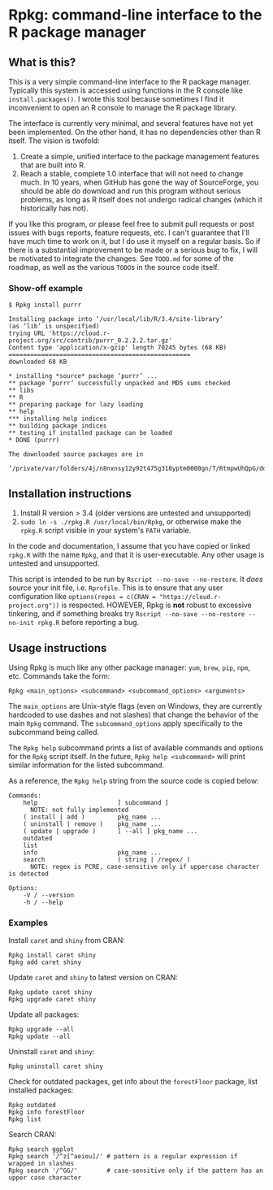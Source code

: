 # Rpkg: command-line interface to the R package manager

## What is this?

This is a very simple command-line interface to the R package manager. 
Typically this system is accessed using functions in the R console like 
`install.packages()`. I wrote this tool because sometimes I find it 
inconvenient to open an R console to manage the R package library.

The interface is currently very minimal, and several features have not yet 
been implemented. On the other hand, it has no dependencies other than R 
itself. The vision is twofold:
1. Create a simple, unified interface to the package management features 
   that are built into R.
2. Reach a stable, complete 1.0 interface that will not need to change much. 
   In 10 years, when GitHub has gone the way of SourceForge, you should be 
   able do download and run this program without serious problems, as long as 
   R itself does not undergo radical changes (which it historically has not).

If you like this program, or please feel free to submit pull requests or post 
issues with bugs reports, feature requests, etc. I can't guarantee that I'll 
have much time to work on it, but I do use it myself on a regular basis. So if 
there is a substantial improvement to be made or a serious bug to fix, I 
will be motivated to integrate the changes. See `TODO.md` for some of the 
roadmap, as well as the various `TODO`s in the source code itself.

### Show-off example

```
$ Rpkg install purrr

Installing package into ‘/usr/local/lib/R/3.4/site-library’
(as ‘lib’ is unspecified)
trying URL 'https://cloud.r-project.org/src/contrib/purrr_0.2.2.2.tar.gz'
Content type 'application/x-gzip' length 70245 bytes (68 KB)
==================================================
downloaded 68 KB

* installing *source* package ‘purrr’ ...
** package ‘purrr’ successfully unpacked and MD5 sums checked
** libs
** R
** preparing package for lazy loading
** help
*** installing help indices
** building package indices
** testing if installed package can be loaded
* DONE (purrr)

The downloaded source packages are in
	‘/private/var/folders/4j/n8nxnsy12y92t475g318yptm0000gn/T/RtmpwUhQpG/downloaded_packages’
```


## Installation instructions

1. Install R version > 3.4 (older versions are untested and unsupported)
2. `sudo ln -s ./rpkg.R /usr/local/bin/Rpkg`, or otherwise make the `rpkg.R` 
   script visible in your system's `PATH` variable.

In the code and documentation, I assume that you have copied or linked 
`rpkg.R` with the name `Rpkg`, and that it is user-executable. Any other usage 
is untested and unsupported.

This script is intended to be run by `Rscript --no-save --no-restore`. It 
_does_ source your init file, i.e. `Rprofile`. This is to ensure that any user 
configuration like `options(repos = c(CRAN = "https://cloud.r-project.org"))` 
is respected. HOWEVER, Rpkg is **not** robust to excessive tinkering, and if 
something breaks try `Rscript --no-save --no-restore --no-init rpkg.R` before 
reporting a bug.


## Usage instructions

Using Rpkg is much like any other package manager: `yum`, `brew`, `pip`, 
`npm`, etc. Commands take the form:

```shell
Rpkg <main_options> <subcommand> <subcommand_options> <arguments>
```

The `main_options` are Unix-style flags (even on Windows, they are currently 
hardcoded to use dashes and not slashes) that change the behavior of the main 
`Rpkg` command. The `subcommand_options` apply specifically to the subcommand 
being called.

The `Rpkg help` subcommand prints a list of available commands and options for 
the `Rpkg` script itself. In the future, `Rpkg help <subcommand>` will print 
similar information for the listed subcommand.

As a reference, the `Rpkg help` string from the source code is copied below:

```
Commands:
    help                      [ subcommand ]
      NOTE: not fully implemented
    ( install | add )         pkg_name ...
    ( uninstall | remove )    pkg_name ...
    ( update | upgrade )      [ --all ] pkg_name ...
    outdated
    list
    info                      pkg_name ...
    search                    ( string | /regex/ )
      NOTE: regex is PCRE, case-sensitive only if uppercase character is detected

Options:
    -V / --version
    -h / --help
```


### Examples

Install `caret` and `shiny` from CRAN:

```shell
Rpkg install caret shiny
Rpkg add caret shiny
```

Update `caret` and `shiny` to latest version on CRAN:

```shell
Rpkg update caret shiny
Rpkg upgrade caret shiny
```

Update all packages:

```shell
Rpkg upgrade --all
Rpkg update --all
```

Uninstall `caret` and `shiny`:

```shell
Rpkg uninstall caret shiny
```

Check for outdated packages, get info about the `forestFloor` package, list 
installed packages:

```shell
Rpkg outdated
Rpkg info forestFloor
Rpkg list
```

Search CRAN:

```shell
Rpkg search ggplot
Rpkg search '/^z[^aeiou]/' # pattern is a regular expression if wrapped in slashes
Rpkg search '/^GG/'        # case-sensitive only if the pattern has an upper case character
```
